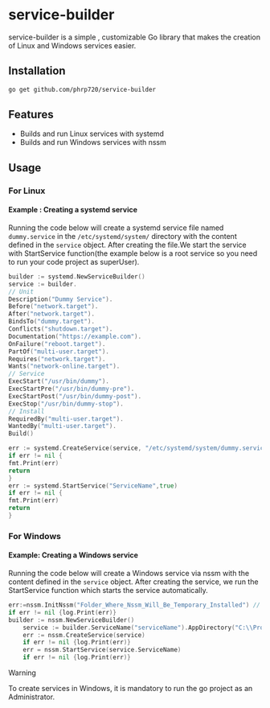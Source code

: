 # service-builder

service-builder is a simple , customizable   Go library that  makes the creation of Linux and Windows services easier.

## Installation

```bash
go get github.com/phrp720/service-builder
```
## Features
- Builds and run Linux services with systemd
- Builds and run Windows services with nssm

## Usage

### For Linux

#### Example : Creating a systemd service 
Running the code below will create a systemd service file named `dummy.service` in the `/etc/systemd/system/` directory with the content defined in the `service` object. After creating the file.We start the service with StartService function(the example below is a root service so you need to run your code project as superUser).

```go
builder := systemd.NewServiceBuilder()
service := builder.
// Unit
Description("Dummy Service").
Before("network.target").
After("network.target").
BindsTo("dummy.target").
Conflicts("shutdown.target").
Documentation("https://example.com").
OnFailure("reboot.target").
PartOf("multi-user.target").
Requires("network.target").
Wants("network-online.target").
// Service
ExecStart("/usr/bin/dummy").
ExecStartPre("/usr/bin/dummy-pre").
ExecStartPost("/usr/bin/dummy-post").
ExecStop("/usr/bin/dummy-stop").
// Install
RequiredBy("multi-user.target").
WantedBy("multi-user.target").
Build()

err := systemd.CreateService(service, "/etc/systemd/system/dummy.service",true)
if err != nil {
fmt.Print(err)
return
}
err := systemd.StartService("ServiceName",true)
if err != nil {
fmt.Print(err)
return
}
```

### For Windows

#### Example: Creating a Windows service
Running the code below will create a Windows service via nssm  with the content defined in the `service` object. After creating the service, we run the StartService function which starts the service automatically.

```go
err:=nssm.InitNssm("Folder_Where_Nssm_Will_Be_Temporary_Installed") // InitNssm downloads nssm and extracts it  to the specified folder
if err != nil {log.Print(err)}
builder := nssm.NewServiceBuilder()
	service := builder.ServiceName("serviceName").AppDirectory("C:\\Program Files\\Service_Folder").Application("appName").Build()
	err := nssm.CreateService(service)
	if err != nil {log.Print(err)}
	err = nssm.StartService(service.ServiceName)
	if err != nil {log.Print(err)}
```
> [!Warning]
>
> To create services in Windows, it is mandatory to  run the go project as an Administrator.


